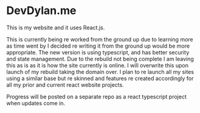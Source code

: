 # DevDylan.me
This is my website and it uses React.js.

This is currently being re worked from the ground up due to learning more as time went by I decided re writing it from the ground up would be more appropriate. The new version is using typescript, and has better security and state management.
Due to the rebuild not being complete I am leaving this as is as it is how the site currently is online. I will overwrite this upon launch of my rebuild taking the domain over.
I plan to re launch all my sites using a similar base but re skinned and features re created accordingly for all my prior and current react website projects.

Progress will be posted on a separate repo as a react typescript project when updates come in. 

